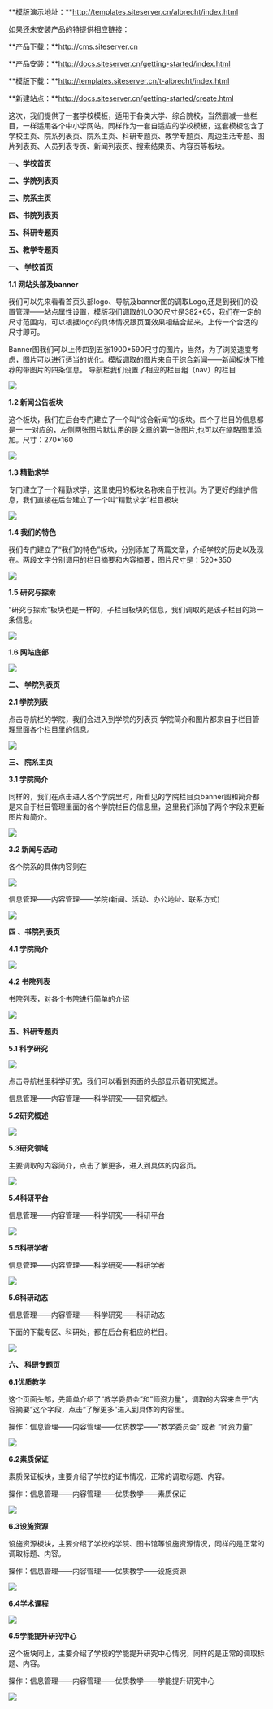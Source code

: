**模版演示地址：**http://templates.siteserver.cn/albrecht/index.html

如果还未安装产品的特提供相应链接：

**产品下载：**http://cms.siteserver.cn

**产品安装：**http://docs.siteserver.cn/getting-started/index.html

**模版下载：**http://templates.siteserver.cn/t-albrecht/index.html

**新建站点：**http://docs.siteserver.cn/getting-started/create.html

这次，我们提供了一套学校模板，适用于各类大学、综合院校，当然删减一些栏目，一样适用各个中小学网站。同样作为一套自适应的学校模板，这套模板包含了学校主页、院系列表页、院系主页、科研专题页、教学专题页、周边生活专题、图片列表页、人员列表专页、新闻列表页、搜索结果页、内容页等板块。

**一、学校首页**

**二、学院列表页**

**三、院系主页**

**四、书院列表页**

**五、科研专题页**

**五、教学专题页**


**一、	学校首页**

**1.1 网站头部及banner**

我们可以先来看看首页头部logo、导航及banner图的调取Logo,还是到我们的设置管理——站点属性设置，模版我们调取的LOGO尺寸是382*65，我们在一定的尺寸范围内，可以根据logo的具体情况跟页面效果相结合起来，上传一个合适的尺寸即可。

Banner图我们可以上传四到五张1900*590尺寸的图片，当然，为了浏览速度考虑，图片可以进行适当的优化。模版调取的图片来自于综合新闻——新闻板块下推荐的带图片的四条信息。
导航栏我们设置了相应的栏目组（nav）的栏目
 
![](/assets/image001.png)

**1.2 新闻公告板块**

这个板块，我们在后台专门建立了一个叫“综合新闻”的板块。四个子栏目的信息都是一 一对应的，左侧两张图片默认用的是文章的第一张图片,也可以在缩略图里添加。尺寸：270*160
 
![](/assets/image002.png)

**1.3 精勤求学**

专门建立了一个精勤求学，这里使用的板块名称来自于校训。为了更好的维护信息，我们直接在后台建立了一个叫“精勤求学”栏目板块

![](/assets/image003.png)

**1.4 我们的特色**

我们专门建立了“我们的特色”板块，分别添加了两篇文章，介绍学校的历史以及现在。两段文字分别调用的栏目摘要和内容摘要，图片尺寸是：520*350
 
![](/assets/image004.png)

**1.5 研究与探索**

“研究与探索”板块也是一样的，子栏目板块的信息，我们调取的是该子栏目的第一条信息。

![](/assets/image005.png)

**1.6 网站底部**

![](/assets/image006.png)

**二、	学院列表页**

**2.1 学院列表**

点击导航栏的学院，我们会进入到学院的列表页
学院简介和图片都来自于栏目管理里面各个栏目里的信息。

![](/assets/image007.png)
 
**三、	院系主页**

**3.1 学院简介**

同样的，我们在点击进入各个学院里时，所看见的学院栏目页banner图和简介都是来自于栏目管理里面的各个学院栏目的信息里，这里我们添加了两个字段来更新图片和简介。
 
![](/assets/image008.png)

**3.2 新闻与活动**

各个院系的具体内容则在
 
![](/assets/image009.png)

信息管理——内容管理——学院(新闻、活动、办公地址、联系方式)

![](/assets/image010.png)


 
**四 、书院列表页**

**4.1 学院简介**

![](/assets/image011.png)
 
**4.2 书院列表**

书院列表，对各个书院进行简单的介绍

![](/assets/image012.png)
 
**五、科研专题页**

**5.1 科学研究**
 
![](/assets/image013.png)

点击导航栏里科学研究，我们可以看到页面的头部显示着研究概述。

信息管理——内容管理——科学研究——研究概述。

**5.2研究概述**

![](/assets/image014.png)
 
**5.3研究领域**

主要调取的内容简介，点击了解更多，进入到具体的内容页。

![](/assets/image015.png)

**5.4科研平台**

信息管理——内容管理——科学研究——科研平台

![](/assets/image016.png)

**5.5科研学者**

信息管理——内容管理——科学研究——科研学者
 
![](/assets/image017.png)

**5.6科研动态**

信息管理——内容管理——科学研究——科研动态

下面的下载专区、科研处，都在后台有相应的栏目。

![](/assets/image018.png)
 
**六、	科研专题页**

**6.1优质教学**

这个页面头部，先简单介绍了“教学委员会”和”师资力量”，调取的内容来自于”内容摘要“这个字段，点击“了解更多”进入到具体的内容里。

操作：信息管理——内容管理——优质教学——“教学委员会” 或者 “师资力量”

![](/assets/image019.png)
 
**6.2素质保证**

素质保证板块，主要介绍了学校的证书情况，正常的调取标题、内容。

操作：信息管理——内容管理——优质教学——素质保证
 
![](/assets/image020.png)

**6.3设施资源**

设施资源板块，主要介绍了学校的学院、图书馆等设施资源情况，同样的是正常的调取标题、内容。

操作：信息管理——内容管理——优质教学——设施资源

![](/assets/image021.png)

**6.4学术课程**

![](/assets/image022.png)
 
**6.5学能提升研究中心**

这个板块同上，主要介绍了学校的学能提升研究中心情况，同样的是正常的调取标题、内容。

操作：信息管理——内容管理——优质教学——学能提升研究中心

![](/assets/image023.png)

